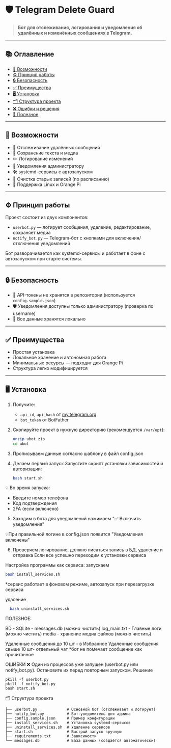 # 🛡️ Telegram Delete Guard

> **Бот для отслеживания, логирования и уведомления об удалённых и изменённых сообщениях в Telegram.**

---

## 📚 Оглавление

- [🚀 Возможности](#-возможности)
- [⚙️ Принцип работы](#-принцип-работы)
- [🔒 Безопасность](#-безопасность)
- [✅ Преимущества](#-преимущества)
- [🖥️ Установка](#-установка)
- [🗂 Структура проекта](#-структура-проекта)
- [❌ Ошибки и решения](#-ошибки-и-решения)
- [📂 Полезное](#-полезное)

---

## 🚀 Возможности

- 🔎 Отслеживание удалённых сообщений
- 💾 Сохранение текста и медиа
- ✏️ Логирование изменений
- 🔔 Уведомления администратору
- 🛠️ systemd-сервисы с автозапуском
- 🧹 Очистка старых записей (по расписанию)
- 📡 Поддержка Linux и Orange Pi

---

## ⚙️ Принцип работы

Проект состоит из двух компонентов:

- `userbot.py` — логирует сообщения, удаление, редактирование, сохраняет медиа
- `notify_bot.py` — Telegram-бот с кнопками для включения/отключения уведомлений

Бот разворачивается как systemd-сервисы и работает в фоне с автозапуском при старте системы.

---

## 🔒 Безопасность

- 🔐 API-токены не хранятся в репозитории (используется `config.sample.json`)
- 🛡️ Уведомления доступны только администратору (проверка по username)
- 📁 Все данные хранятся локально

---

## ✅ Преимущества

- Простая установка
- Локальное хранение и автономная работа
- Минимальные ресурсы — подходит для Orange Pi
- Структура легко модифицируется

---

## 🖥️ Установка

1. Получите:
   - `api_id`, `api_hash` от [my.telegram.org](https://my.telegram.org)
   - `bot_token` от BotFather

2. Скопируйте проект в нужную директорию (рекомендуется `/var/opt`):
   ```bash
   unzip ubot.zip
   cd ubot
   
3. Прописываем данные согласно шаблону в файл config.json

4. Делаем первый запуск
    Запустите скрипт установки зависимостей и авторизации:
   ```bash
   bash start.sh

💡 Во время запуска:
- Введите номер телефона
- Код подтверждения
- 2FA (если включено)
5. Заходим в бота для уведомлений 
нажимаем "✅ Включить уведомления"

💡При правильной логине в config.json появится "Уведомления включены" 

6. Проверяем логирование, должно писаться запись в БД, удаление и отправка 
Если все успешно переходим к установки сервиса 

Настройка программы как сервиса:
запускаем

   ```bash
   bash install_services.sh
```
*сервис работает в фоновом режиме, автозапуск при перезагрузке сервиса

удаление 
 ```bash
   bash uninstall_services.sh 
```
ПОЛЕЗНОЕ:

BD - SQLite - messages.db (можно чистить)
log_main.txt - Главные логи (можно чистить)
media - хранение медиа файлов (можно чистить)

Удаленные сообщения до 10 шт - в Избранное
Удаленные сообщения свыше 10 шт- отдельный чат
*бот не помечает сообщение как прочитанное

ОШИБКИ
❌ Один из процессов уже запущен (userbot.py или notify_bot.py). Остановите их перед повторным запуском.
Решение
```
pkill -f userbot.py
pkill -f notify_bot.py
bash start.sh
```

🗂 Структура проекта
```
├── userbot.py             # Основной бот (отслеживает и логирует)
├── notify_bot.py          # Бот-уведомитель для админа
├── config.sample.json     # Пример конфигурации
├── install_services.sh    # Установка systemd-сервисов
├── uninstall_services.sh  # Удаление сервисов
├── start.sh               # Быстрый запуск вручную
├── requirements.txt       # Зависимости
└── messages.db            # База данных (создаётся автоматически)
```
